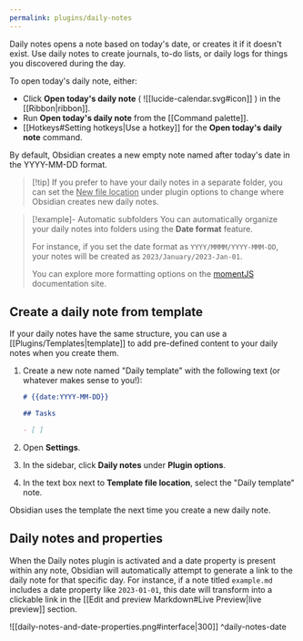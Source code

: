 ```yaml
---
permalink: plugins/daily-notes
---
```

Daily notes opens a note based on today's date, or creates it if it doesn't exist. Use daily notes to create journals, to-do lists, or daily logs for things you discovered during the day.

To open today's daily note, either:

- Click **Open today's daily note** ( ![[lucide-calendar.svg#icon]] ) in the [[Ribbon|ribbon]].
- Run **Open today's daily note** from the [[Command palette]].
- [[Hotkeys#Setting hotkeys|Use a hotkey]] for the **Open today's daily note** command.

By default, Obsidian creates a new empty note named after today's date in the YYYY-MM-DD format.

> [!tip] If you prefer to have your daily notes in a separate folder, you can set the <u>New file location</u> under plugin options to change where Obsidian creates new daily notes.

> [!example]- Automatic subfolders
> You can automatically organize your daily notes into folders using the **Date format** feature.
> 
> For instance, if you set the date format as `YYYY/MMMM/YYYY-MMM-DD`, your notes will be created as `2023/January/2023-Jan-01`. 
> 
> You can explore more formatting options on the [momentJS](https://momentjs.com/docs/#/displaying/format/) documentation site.

## Create a daily note from template

If your daily notes have the same structure, you can use a [[Plugins/Templates|template]] to add pre-defined content to your daily notes when you create them.

1. Create a new note named "Daily template" with the following text (or whatever makes sense to you!):

   ```md
   # {{date:YYYY-MM-DD}}

   ## Tasks

   - [ ]
   ```

2. Open **Settings**.
3. In the sidebar, click **Daily notes** under **Plugin options**.
4. In the text box next to **Template file location**, select the "Daily template" note.

Obsidian uses the template the next time you create a new daily note.

## Daily notes and properties

When the Daily notes plugin is activated and a date property is present within any note, Obsidian will automatically attempt to generate a link to the daily note for that specific day. For instance, if a note titled `example.md` includes a date property like `2023-01-01`, this date will transform into a clickable link in the [[Edit and preview Markdown#Live Preview|live preview]] section.

![[daily-notes-and-date-properties.png#interface|300]]
^daily-notes-date
